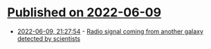 # [Published on 2022-06-09](index.md)

* [2022-06-09, 21:27:54](https://news.ycombinator.com/item?id=31687131) - [Radio signal coming from another galaxy detected by scientists](https://www.breezyscroll.com/space/radio-signal-coming-from-another-galaxy-detected-by-scientists/)
